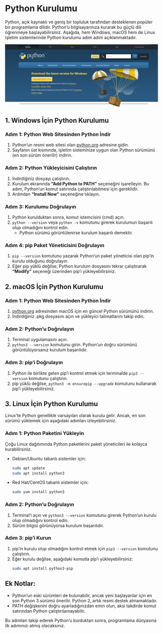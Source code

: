 # Python Kurulumu

Python, açık kaynaklı ve geniş bir topluluk tarafından desteklenen popüler bir programlama dilidir. Python’u bilgisayarınıza kurarak bu güçlü dili öğrenmeye başlayabilirsiniz. Aşağıda, hem Windows, macOS hem de Linux işletim sistemlerinde Python kurulumu adım adım açıklanmaktadır.

![Python web sitesi](/images/python.png)

## 1. Windows İçin Python Kurulumu

### Adım 1: Python Web Sitesinden Python İndir

1. Python’un resmi web sitesi olan [python.org](https://www.python.org/downloads/) adresine gidin.
2. Sayfanın üst kısmında, işletim sisteminize uygun olan Python sürümünü (en son sürüm önerilir) indirin.

### Adım 2: Python Yükleyicisini Çalıştırın

1. İndirdiğiniz dosyayı çalıştırın.
2. Kurulum ekranında **“Add Python to PATH”** seçeneğini işaretleyin. Bu adım, Python’un komut satırında çalıştırılabilmesi için gereklidir.
3. Ardından **“Install Now”** seçeneğine tıklayın.

### Adım 3: Kurulumu Doğrulayın

1. Python kurulduktan sonra, komut istemcisini (cmd) açın.
2. `python --version` veya `python -v` komutunu girerek kurulumun başarılı olup olmadığını kontrol edin.
   - Python sürümü görüntülenirse kurulum başarılı demektir.

### Adım 4: pip Paket Yöneticisini Doğrulayın

1. `pip --version` komutunu yazarak Python’un paket yöneticisi olan pip’in kurulu olduğunu doğrulayın.
2. Eğer pip yüklü değilse, Python kurulum dosyasını tekrar çalıştırarak **“Modify”** seçeneği üzerinden pip’i yükleyebilirsiniz.

## 2. macOS İçin Python Kurulumu

### Adım 1: Python Web Sitesinden Python İndir

1. [python.org](https://www.python.org/downloads/) adresinden macOS için en güncel Python sürümünü indirin.
2. İndirdiğiniz .pkg dosyasını açın ve yükleyici talimatlarını takip edin.

### Adım 2: Python’u Doğrulayın

1. Terminal uygulamasını açın.
2. `python3 --version` komutunu girin. Python’un doğru sürümünü görüntülüyorsanız kurulum başarılıdır.

### Adım 3: pip’i Doğrulayın

1. Python ile birlikte gelen pip’i kontrol etmek için terminalde `pip3 --version` komutunu çalıştırın.
2. pip yüklü değilse, `python3 -m ensurepip --upgrade` komutunu kullanarak pip’i yükleyebilirsiniz.

## 3. Linux İçin Python Kurulumu

Linux’te Python genellikle varsayılan olarak kurulu gelir. Ancak, en son sürümü yüklemek için aşağıdaki adımları izleyebilirsiniz.

### Adım 1: Python Paketini Yükleyin

Çoğu Linux dağıtımında Python paketlerini paket yöneticileri ile kolayca kurabilirsiniz.

- Debian/Ubuntu tabanlı sistemler için:
  ```bash
  sudo apt update
  sudo apt install python3
  ```
- Red Hat/CentOS tabanlı sistemler için:
  ```bash
  sudo yum install python3
  ```

### Adım 2: Python’u Doğrulayın

1. Terminal’i açın ve `python3 --version` komutunu girerek Python’un kurulu olup olmadığını kontrol edin.
2. Sürüm bilgisi görünüyorsa kurulum başarılıdır.

### Adım 3: pip’i Kurun

1. pip’in kurulu olup olmadığını kontrol etmek için `pip3 --version` komutunu çalıştırın.
2. Eğer kurulu değilse, aşağıdaki komutla pip’i yükleyebilirsiniz:
   ```bash
   sudo apt install python3-pip
   ```

## Ek Notlar:

- Python’un eski sürümleri de bulunabilir, ancak yeni başlayanlar için en son Python 3 sürümü önerilir. Python 2, artık resmi destek almamaktadır.
- PATH değişkenini doğru ayarladığınızdan emin olun, aksi takdirde komut satırından Python çalıştırılamayabilir.

Bu adımları takip ederek Python’u kurduktan sonra, programlama dünyasına ilk adımınızı atmış olacaksınız.

